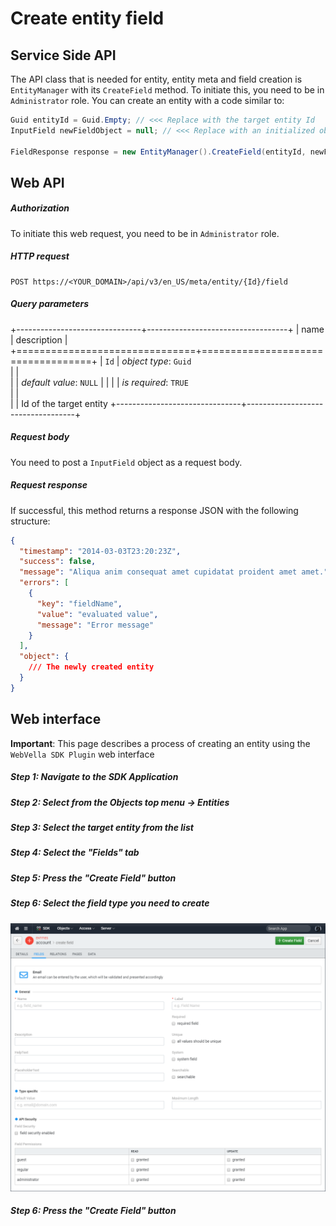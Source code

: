 ﻿<!--{"sort_order":4, "name": "create-entity-field", "label": "Create entity field"}-->
# Create entity field

## Service Side API

The API class that is needed for entity, entity meta and field creation is `EntityManager` with its `CreateField` method. To initiate this, you need to be in `Administrator` role. You can create an entity with a code similar to:

```csharp
Guid entityId = Guid.Empty; // <<< Replace with the target entity Id
InputField newFieldObject = null; // <<< Replace with an initialized object

FieldResponse response = new EntityManager().CreateField(entityId, newFieldObject);
```

## Web API

##### Authorization

To initiate this web request, you need to be in `Administrator` role.

##### HTTP request
```http
POST https://<YOUR_DOMAIN>/api/v3/en_US/meta/entity/{Id}/field
```

##### Query parameters

+-------------------------------+-----------------------------------+
| name                          | description                       |
+===============================+===================================+
| `Id`                          | *object type*: `Guid`                         
|                               |         
|                               | *default value*: `NULL`
|                               |
|                               | *is required*: `TRUE`                      
|                               |                                   
|                               | Id of the target entity
+-------------------------------+-----------------------------------+

##### Request body

You need to post a `InputField` object as a request body.

##### Request response

If successful, this method returns a response JSON with the following structure:

```json
{
  "timestamp": "2014-03-03T23:20:23Z",
  "success": false,
  "message": "Aliqua anim consequat amet cupidatat proident amet amet.",
  "errors": [
    {
      "key": "fieldName",
      "value": "evaluated value",
      "message": "Error message"
    }
  ],
  "object": {
	/// The newly created entity
  }
}
```

## Web interface

**Important**: This page describes a process of creating an entity using the `WebVella SDK Plugin` web interface

##### Step 1: Navigate to the SDK Application

##### Step 2: Select from the Objects top menu -> Entities

##### Step 3: Select the target entity from the list

##### Step 4: Select the "Fields" tab

##### Step 5: Press the "Create Field" button

##### Step 6: Select the field type you need to create

![Field Create](doc-images/sdk-entity-field-create.png)

##### Step 6: Press the "Create Field" button